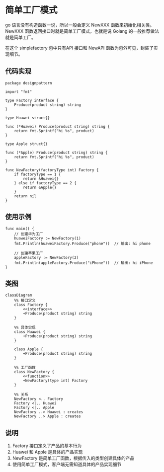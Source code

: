 # 简单工厂模式
go 语言没有构造函数一说，所以一般会定义 NewXXX 函数来初始化相关类。 NewXXX 函数返回接口时就是简单工厂模式，也就是说 Golang 的一般推荐做法就是简单工厂。

在这个 simplefactory 包中只有API 接口和 NewAPI 函数为包外可见，封装了实现细节。

## 代码实现

```golang
package designpattern

import "fmt"

type Factory interface {
	Produce(product string) string
}

type Huawei struct{}

func (*Huawei) Produce(product string) string {
	return fmt.Sprintf("hi %s", product)
}

type Apple struct{}

func (*Apple) Produce(product string) string {
	return fmt.Sprintf("hi %s", product)
}

func NewFactory(factoryType int) Factory {
	if factoryType == 1 {
		return &Huawei{}
	} else if factoryType == 2 {
		return &Apple{}
	}
	return nil
}
```

## 使用示例

```golang
func main() {
    // 创建华为工厂
    huaweiFactory := NewFactory(1)
    fmt.Println(huaweiFactory.Produce("phone"))  // 输出: hi phone

    // 创建苹果工厂
    appleFactory := NewFactory(2)
    fmt.Println(appleFactory.Produce("iPhone"))  // 输出: hi iPhone
}
```

## 类图
```mermaid
classDiagram
    %% 接口定义
    class Factory {
        <<interface>>
        +Produce(product string) string
    }

    %% 具体实现
    class Huawei {
        +Produce(product string) string
    }

    class Apple {
        +Produce(product string) string
    }

    %% 工厂函数
    class NewFactory {
        <<function>>
        +NewFactory(type int) Factory
    }

    %% 关系
    NewFactory <.. Factory
    Factory <|.. Huawei
    Factory <|.. Apple
    NewFactory ..> Huawei : creates
    NewFactory ..> Apple : creates
```

## 说明
1. Factory 接口定义了产品的基本行为
2. Huawei 和 Apple 是具体的产品实现
3. NewFactory 是简单工厂函数，根据传入的类型创建具体的产品
4. 使用简单工厂模式，客户端无需知道具体的产品实现细节